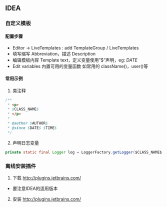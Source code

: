 ## IDEA

### 自定义模板
#### 配置步骤
- Editor -> LiveTemplates :  add TemplateGroup  / LiveTemplates
- 填写缩写 Abbreviation，描述 Description
- 编辑模板内容 Template text，定义变量使用”$“声明，eg: $DATE$ 
- Edit variables 内置可用的变量函数 如常用的 className()，user()等
#### 常用示例
 1. 类注释
```java
/**
 * <p>
 * $CLASS_NAME$
 * </p>
 *
 * @author $AUTHOR$
 * @since $DATE$ $TIME$
 */
```

2. 声明日志变量

```java
private static final Logger log = LoggerFactory.getLogger($CLASS_NAME$.class);
```

### 离线安装插件
 1. 下载 http://plugins.jetbrains.com/
   - 要注意IDEA的适用版本
 2. 安装 http://plugins.jetbrains.com/ 

